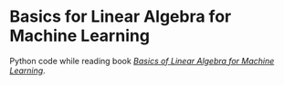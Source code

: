 # Basics for Linear Algebra for Machine Learning
Python code while reading book [*Basics of Linear Algebra for Machine Learning*](https://machinelearningmastery.com/linear_algebra_for_machine_learning/).
